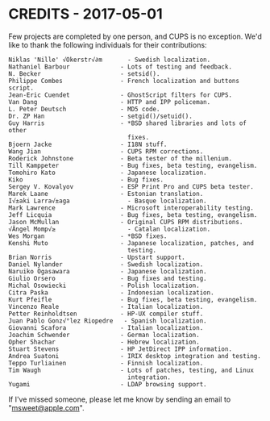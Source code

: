 CREDITS - 2017-05-01
====================

Few projects are completed by one person, and CUPS is no exception.  We'd like
to thank the following individuals for their contributions:

    Niklas 'Nille' √Ökerstr√∂m       - Swedish localization.
    Nathaniel Barbour              - Lots of testing and feedback.
    N. Becker                      - setsid().
    Philippe Combes                - French localization and buttons script.
    Jean-Eric Cuendet              - GhostScript filters for CUPS.
    Van Dang                       - HTTP and IPP policeman.
    L. Peter Deutsch               - MD5 code.
    Dr. ZP Han                     - setgid()/setuid().
    Guy Harris                     - *BSD shared libraries and lots of other
                                     fixes.
    Bjoern Jacke                   - I18N stuff.
    Wang Jian                      - CUPS RPM corrections.
    Roderick Johnstone             - Beta tester of the millenium.
    Till Kamppeter                 - Bug fixes, beta testing, evangelism.
    Tomohiro Kato                  - Japanese localization.
    Kiko                           - Bug fixes.
    Sergey V. Kovalyov             - ESP Print Pro and CUPS beta tester.
    Marek Laane                    - Estonian translation.
    I√±aki Larra√±aga                - Basque localization.
    Mark Lawrence                  - Microsoft interoperability testing.
    Jeff Licquia                   - Bug fixes, beta testing, evangelism.
    Jason McMullan                 - Original CUPS RPM distributions.
    √Ängel Momp√≥                    - Catalan localization.
    Wes Morgan                     - *BSD fixes.
    Kenshi Muto                    - Japanese localization, patches, and
                                     testing.
    Brian Norris                   - Upstart support.
    Daniel Nylander                - Swedish localization.
    Naruiko Ogasawara              - Japanese localization.
    Giulio Orsero                  - Bug fixes and testing.
    Michal Osowiecki               - Polish localization.
    Citra Paska                    - Indonesian localization.
    Kurt Pfeifle                   - Bug fixes, beta testing, evangelism.
    Vincenzo Reale                 - Italian localization.
    Petter Reinholdtsen            - HP-UX compiler stuff.
    Juan Pablo Gonz√°lez Riopedre   - Spanish localization.
    Giovanni Scafora               - Italian localization.
    Joachim Schwender              - German localization.
    Opher Shachar                  - Hebrew localization.
    Stuart Stevens                 - HP JetDirect IPP information.
    Andrea Suatoni                 - IRIX desktop integration and testing.
    Teppo Turliainen               - Finnish localization.
    Tim Waugh                      - Lots of patches, testing, and Linux
                                     integration.
    Yugami                         - LDAP browsing support.

If I've missed someone, please let me know by sending an email to
"msweet@apple.com".
